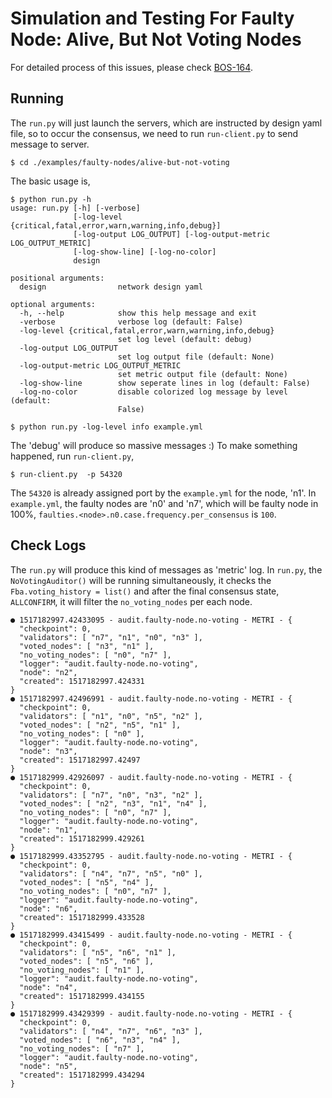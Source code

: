 # Simulation and Testing For Faulty Node: Alive, But Not Voting Nodes

For detailed process of this issues, please check [BOS-164](https://blockchainos.atlassian.net/browse/BOS-164).

## Running

The `run.py` will just launch the servers, which are instructed by design yaml file, so to occur the consensus, we need to run `run-client.py` to send message to server.

```
$ cd ./examples/faulty-nodes/alive-but-not-voting
```

The basic usage is,
```
$ python run.py -h
usage: run.py [-h] [-verbose]
              [-log-level {critical,fatal,error,warn,warning,info,debug}]
              [-log-output LOG_OUTPUT] [-log-output-metric LOG_OUTPUT_METRIC]
              [-log-show-line] [-log-no-color]
              design

positional arguments:
  design                network design yaml

optional arguments:
  -h, --help            show this help message and exit
  -verbose              verbose log (default: False)
  -log-level {critical,fatal,error,warn,warning,info,debug}
                        set log level (default: debug)
  -log-output LOG_OUTPUT
                        set log output file (default: None)
  -log-output-metric LOG_OUTPUT_METRIC
                        set metric output file (default: None)
  -log-show-line        show seperate lines in log (default: False)
  -log-no-color         disable colorized log message by level (default:
                        False)
```

```
$ python run.py -log-level info example.yml
```

The 'debug' will produce so massive messages :) To make something happened, run `run-client.py`,

```
$ run-client.py  -p 54320
```

The `54320` is already assigned port by the `example.yml` for the node, 'n1'. In `example.yml`, the faulty nodes are 'n0' and 'n7', which will be faulty node in 100%, `faulties.<node>.n0.case.frequency.per_consensus` is `100`.

## Check Logs

The `run.py` will produce this kind of messages as 'metric' log. In `run.py`, the `NoVotingAuditor()` will be running simultaneously, it checks the `Fba.voting_history = list()` and after the final consensus state, `ALLCONFIRM`, it will filter the `no_voting_nodes` per each node.

```
● 1517182997.42433095 - audit.faulty-node.no-voting - METRI - {
  "checkpoint": 0,
  "validators": [ "n7", "n1", "n0", "n3" ],
  "voted_nodes": [ "n3", "n1" ],
  "no_voting_nodes": [ "n0", "n7" ],
  "logger": "audit.faulty-node.no-voting",
  "node": "n2",
  "created": 1517182997.424331
}
● 1517182997.42496991 - audit.faulty-node.no-voting - METRI - {
  "checkpoint": 0,
  "validators": [ "n1", "n0", "n5", "n2" ],
  "voted_nodes": [ "n2", "n5", "n1" ],
  "no_voting_nodes": [ "n0" ],
  "logger": "audit.faulty-node.no-voting",
  "node": "n3",
  "created": 1517182997.42497
}
● 1517182999.42926097 - audit.faulty-node.no-voting - METRI - {
  "checkpoint": 0,
  "validators": [ "n7", "n0", "n3", "n2" ],
  "voted_nodes": [ "n2", "n3", "n1", "n4" ],
  "no_voting_nodes": [ "n0", "n7" ],
  "logger": "audit.faulty-node.no-voting",
  "node": "n1",
  "created": 1517182999.429261
}
● 1517182999.43352795 - audit.faulty-node.no-voting - METRI - {
  "checkpoint": 0,
  "validators": [ "n4", "n7", "n5", "n0" ],
  "voted_nodes": [ "n5", "n4" ],
  "no_voting_nodes": [ "n0", "n7" ],
  "logger": "audit.faulty-node.no-voting",
  "node": "n6",
  "created": 1517182999.433528
}
● 1517182999.43415499 - audit.faulty-node.no-voting - METRI - {
  "checkpoint": 0,
  "validators": [ "n5", "n6", "n1" ],
  "voted_nodes": [ "n5", "n6" ],
  "no_voting_nodes": [ "n1" ],
  "logger": "audit.faulty-node.no-voting",
  "node": "n4",
  "created": 1517182999.434155
}
● 1517182999.43429399 - audit.faulty-node.no-voting - METRI - {
  "checkpoint": 0,
  "validators": [ "n4", "n7", "n6", "n3" ],
  "voted_nodes": [ "n6", "n3", "n4" ],
  "no_voting_nodes": [ "n7" ],
  "logger": "audit.faulty-node.no-voting",
  "node": "n5",
  "created": 1517182999.434294
}
```
